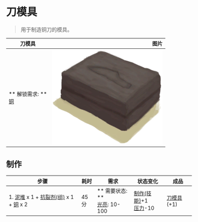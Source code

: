 # 刀模具  
> 用于制造铜刀的模具。  
  
  刀模具  |   图片   
 ----  |  ----:   
 ** 解锁需求: **<br>[铜](Copper.md)  |  <img decoding="async" src="Sprite/MoldKnife.png" href="a.md" style="max-width:300px;max-height:300px;">   
  
## 制作  
步骤  |  耗时  |  需求  |  状态变化  |  成品  
----  |  ----  |  ----  |  ----  |  ----  
1. [泥堆](MudPile.md) x 1 + [抗裂剂(组)](GpTag_Temper.md) x 1 + [铜](Copper.md) x 2  |  45分  |  ** 需要状态: **<br>[光亮](Light.md): 10-100  |  [制作(技能)](Skill_Crafting.md)+1<br>[压力](Stress.md)-10  |  [刀模具](MoldKnife.md)(+1)  


<script>document.title="刀模具 - 卡牌生存百科 Card Survival Wiki";</script>